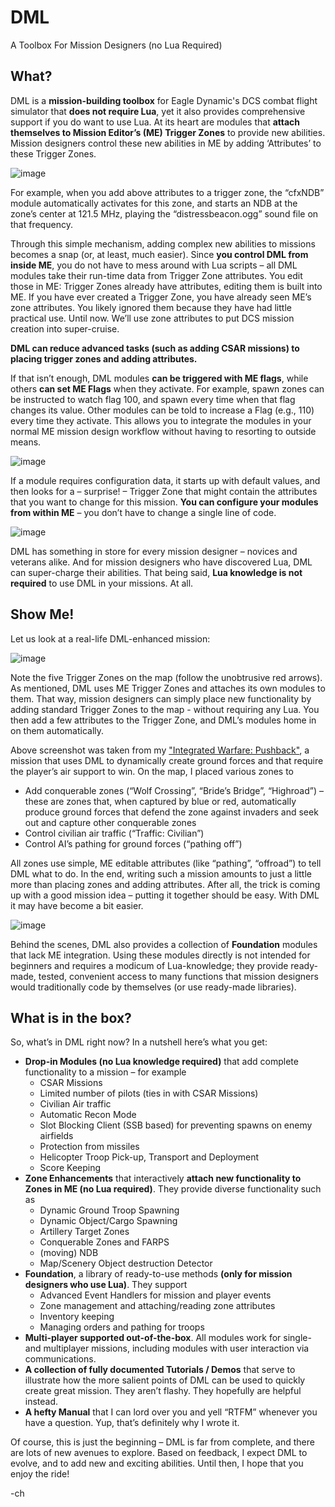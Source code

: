 # DML 
A Toolbox For Mission Designers
(no Lua Required)

## What?
DML is a **mission-building toolbox** for Eagle Dynamic's DCS combat flight simulator that **does not require Lua**, yet it also provides comprehensive support if you do want to use Lua. At its heart are modules that **attach themselves to Mission Editor’s (ME) Trigger Zones** to provide new abilities. Mission designers control these new abilities in ME by adding ‘Attributes’ to these Trigger Zones.

![image](https://user-images.githubusercontent.com/21967811/150338060-10061782-c59c-46ac-8e42-ab598aae1fc9.png)

For example, when you add above attributes to a trigger zone, the “cfxNDB” module automatically activates for this zone, and starts an NDB at the zone’s center at 121.5 MHz, playing the “distressbeacon.ogg” sound file on that frequency.

Through this simple mechanism, adding complex new abilities to missions becomes a snap (or, at least, much easier). Since **you control DML from inside ME**, you do not have to mess around with Lua scripts – all DML modules take their run-time data from Trigger Zone attributes. You edit those in ME: Trigger Zones already have attributes, editing them is built into ME. If you have ever created a Trigger Zone, you have already seen ME’s zone attributes. You likely ignored them because they have had little practical use. Until now. We’ll use zone attributes to put DCS mission creation into super-cruise.

**DML can reduce advanced tasks (such as adding CSAR missions) to placing trigger zones and adding attributes.**

If that isn’t enough, DML modules **can be triggered with ME flags**, while others **can set ME Flags** when they activate. For example, spawn zones can be instructed to watch flag 100, and spawn every time when that flag changes its value. Other modules can be told to increase a Flag (e.g., 110) every time they activate. This allows you to integrate the modules in your normal ME mission design workflow without having to resorting to outside means.

![image](https://user-images.githubusercontent.com/21967811/150333268-21d8ede9-4846-4194-812b-dfdb35e8dac9.png)


If a module requires configuration data, it starts up with default values, and then looks for a – surprise! – Trigger Zone that might contain the attributes that you want to change for this mission. **You can configure your modules from within ME** – you don’t have to change a single line of code.

![image](https://user-images.githubusercontent.com/21967811/150333378-ad2908c4-b14b-42af-9b1b-ad6bc9993b92.png)


DML has something in store for every mission designer – novices and veterans alike. And for mission designers who have discovered Lua, DML can super-charge their abilities. That being said, **Lua knowledge is not required** to use DML in your missions. At all.

## Show Me!
Let us look at a real-life DML-enhanced mission:

 ![image](https://user-images.githubusercontent.com/21967811/150332973-0a517578-3967-400a-9b5c-1207b0fab53e.png)


Note the five Trigger Zones on the map (follow the unobtrusive red arrows). As mentioned, DML uses ME Trigger Zones and attaches its own modules to them. That way, mission designers can simply place new functionality by adding standard Trigger Zones to the map - without requiring any Lua. You then add a few attributes to the Trigger Zone, and DML’s modules home in on them automatically.

Above screenshot was taken from my ["Integrated Warfare: Pushback"](https://forums.eagle.ru/topic/276664-pushback-caucasus-integrated-warfare-multi-module-multi-player/), a mission that uses DML to dynamically create ground forces and that require the player’s air support to win. On the map, I placed various zones to

- Add conquerable zones (“Wolf Crossing”, “Bride’s Bridge”, “Highroad”) – these are zones that, when captured by blue or red, automatically produce ground forces that defend the zone against invaders and seek out and capture other conquerable zones
- Control civilian air traffic (“Traffic: Civilian”)
- Control AI’s pathing for ground forces (“pathing off”)

All zones use simple, ME editable attributes (like “pathing”, “offroad”) to tell DML what to do. In the end, writing such a mission amounts to just a little more than placing zones and adding attributes. After all, the trick is coming up with a good mission idea – putting it together should be easy. With DML it may have become a bit easier.

![image](https://user-images.githubusercontent.com/21967811/150333527-15e2af24-8598-4177-801f-8dabcd75baf8.png)


Behind the scenes, DML also provides a collection of **Foundation** modules that lack ME integration. Using these modules directly is not intended for beginners and requires a modicum of Lua-knowledge; they provide ready-made, tested, convenient access to many functions that mission designers would traditionally code by themselves (or use ready-made libraries).

## What is in the box?
So, what’s in DML right now? In a nutshell here’s what you get:
- **Drop-in Modules (no Lua knowledge required)** that add complete functionality to a mission – for example
  - CSAR Missions
  - Limited number of pilots (ties in with CSAR Missions)
  - Civilian Air traffic
  - Automatic Recon Mode
  - Slot Blocking Client (SSB based) for preventing spawns on enemy airfields
  - Protection from missiles
  - Helicopter Troop Pick-up, Transport and Deployment
  - Score Keeping
- **Zone Enhancements** that interactively **attach new functionality to Zones in ME (no Lua required)**. They provide diverse functionality such as
  - Dynamic Ground Troop Spawning
  - Dynamic Object/Cargo Spawning
  - Artillery Target Zones
  - Conquerable Zones and FARPS
  - (moving) NDB
  - Map/Scenery Object destruction Detector 
- **Foundation**, a library of ready-to-use methods **(only for mission designers who use Lua)**. They support
  - Advanced Event Handlers for mission and player events
  - Zone management and attaching/reading zone attributes
  - Inventory keeping
  - Managing orders and pathing for troops
- **Multi-player supported out-of-the-box**. All modules work for single- and multiplayer missions, including modules with user interaction via communications.
- **A collection of fully documented Tutorials / Demos** that serve to illustrate how the more salient points of DML can be used to quickly create great mission. They aren’t flashy. They hopefully are helpful instead. 
- **A hefty Manual** that I can lord over you and yell “RTFM” whenever you have a question. Yup, that’s definitely why I wrote it.

Of course, this is just the beginning – DML is far from complete, and there are lots of new avenues to explore. Based on feedback, I expect DML to evolve, and to add new and exciting abilities. Until then, I hope that you enjoy the ride!

-ch
